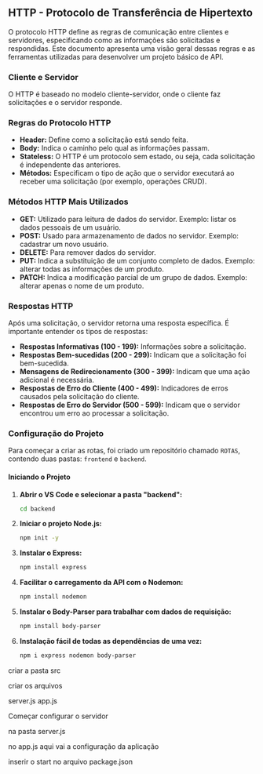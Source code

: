 ## HTTP - Protocolo de Transferência de Hipertexto

O protocolo HTTP define as regras de comunicação entre clientes e servidores, especificando como as informações são solicitadas e respondidas. Este documento apresenta uma visão geral dessas regras e as ferramentas utilizadas para desenvolver um projeto básico de API.

### Cliente e Servidor

O HTTP é baseado no modelo cliente-servidor, onde o cliente faz solicitações e o servidor responde.

### Regras do Protocolo HTTP

- **Header:** Define como a solicitação está sendo feita.
- **Body:** Indica o caminho pelo qual as informações passam.
- **Stateless:** O HTTP é um protocolo sem estado, ou seja, cada solicitação é independente das anteriores.
- **Métodos:** Especificam o tipo de ação que o servidor executará ao receber uma solicitação (por exemplo, operações CRUD).

### Métodos HTTP Mais Utilizados

- **GET:** Utilizado para leitura de dados do servidor. Exemplo: listar os dados pessoais de um usuário.
- **POST:** Usado para armazenamento de dados no servidor. Exemplo: cadastrar um novo usuário.
- **DELETE:** Para remover dados do servidor.
- **PUT:** Indica a substituição de um conjunto completo de dados. Exemplo: alterar todas as informações de um produto.
- **PATCH:** Indica a modificação parcial de um grupo de dados. Exemplo: alterar apenas o nome de um produto.

### Respostas HTTP

Após uma solicitação, o servidor retorna uma resposta específica. É importante entender os tipos de respostas:

- **Respostas Informativas (100 - 199):** Informações sobre a solicitação.
- **Respostas Bem-sucedidas (200 - 299):** Indicam que a solicitação foi bem-sucedida.
- **Mensagens de Redirecionamento (300 - 399):** Indicam que uma ação adicional é necessária.
- **Respostas de Erro do Cliente (400 - 499):** Indicadores de erros causados pela solicitação do cliente.
- **Respostas de Erro do Servidor (500 - 599):** Indicam que o servidor encontrou um erro ao processar a solicitação.

### Configuração do Projeto

Para começar a criar as rotas, foi criado um repositório chamado `ROTAS`, contendo duas pastas: `frontend` e `backend`.

#### Iniciando o Projeto

1. **Abrir o VS Code e selecionar a pasta "backend":**
    ```bash
    cd backend
    ```

2. **Iniciar o projeto Node.js:**
    ```bash
    npm init -y
    ```

3. **Instalar o Express:**
    ```bash
    npm install express
    ```

4. **Facilitar o carregamento da API com o Nodemon:**
    ```bash
    npm install nodemon
    ```

5. **Instalar o Body-Parser para trabalhar com dados de requisição:**
    ```bash
    npm install body-parser
    ```

6. **Instalação fácil de todas as dependências de uma vez:**
    ```bash
    npm i express nodemon body-parser
    ```

criar a pasta src

criar os arquivos 

server.js
app.js

Começar configurar o servidor 

na pasta server.js

no app.js
aqui vai a configuração da aplicação

inserir o start no arquivo package.json